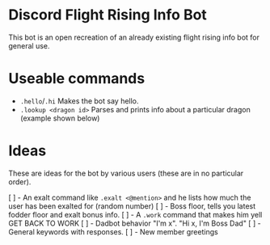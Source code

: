 # Discord Flight Rising Info Bot

This bot is an open recreation of an already existing flight rising info bot for general use.

# Useable commands

  - `.hello`/`.hi` Makes the bot say hello.
  - `.lookup <dragon id>` Parses and prints info about a particular dragon (example shown below)  

# Ideas

These are ideas for the bot by various users (these are in no particular order).

[ ] - An exalt command like `.exalt <@mention>` and he lists how much the user has been exalted for (random number)
[ ] - Boss floor, tells you latest fodder floor and exalt bonus info.
[ ] - A `.work` command that makes him yell GET BACK TO WORK
[ ] - Dadbot behavior "I'm x". "Hi x, I'm Boss Dad"
[ ] - General keywords with responses.
[ ] - New member greetings